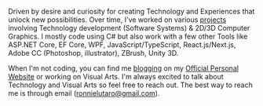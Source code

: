 Driven by desire and curiosity for creating Technology and Experiences that unlock new possibilities. Over time, I've worked on various [projects](https://ronnielutalo.github.io/work/engineering/) involving Technology development (Software Systems) & 2D/3D Computer Graphics. I mostly code using C# but also work with a few other Tools like ASP.NET Core, EF Core, WPF, JavaScript/TypeScript, React.js/Next.js, Adobe CC (Photoshop, illustrator), ZBrush, Unity 3D.

When I'm not coding, you can find me [blogging](https://ronnielutalo.github.io/blog/) on my [Official Personal Website](https://ronnielutalo.github.io/) or working on Visual Arts. I'm always excited to talk about Technology and Visual Arts so feel free to reach out. The best way to reach me is through email (ronnielutaro@gmail.com).
